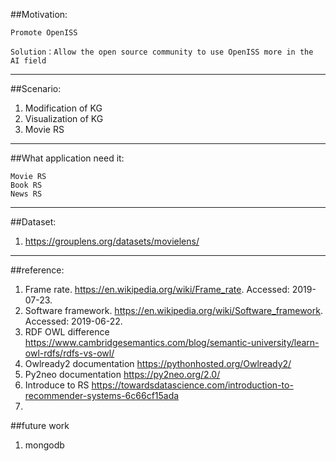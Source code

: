 ##Motivation:

	Promote OpenISS
	
	Solution：Allow the open source community to use OpenISS more in the AI field
---

##Scenario:

1.	Modification of KG
2.	Visualization of KG
3.	Movie RS
---

##What application need it:

	Movie RS
	Book RS
	News RS
---

##Dataset:

1. https://grouplens.org/datasets/movielens/

---


##reference:

1.	Frame rate. https://en.wikipedia.org/wiki/Frame_rate. Accessed: 2019- 07-23.
2.	Software framework. https://en.wikipedia.org/wiki/Software_framework. Accessed: 2019-06-22.
3.	RDF OWL difference https://www.cambridgesemantics.com/blog/semantic-university/learn-owl-rdfs/rdfs-vs-owl/
4.	Owlready2 documentation https://pythonhosted.org/Owlready2/
5.	Py2neo documentation https://py2neo.org/2.0/
6.	Introduce to RS https://towardsdatascience.com/introduction-to-recommender-systems-6c66cf15ada
7.	


##future work
1. mongodb